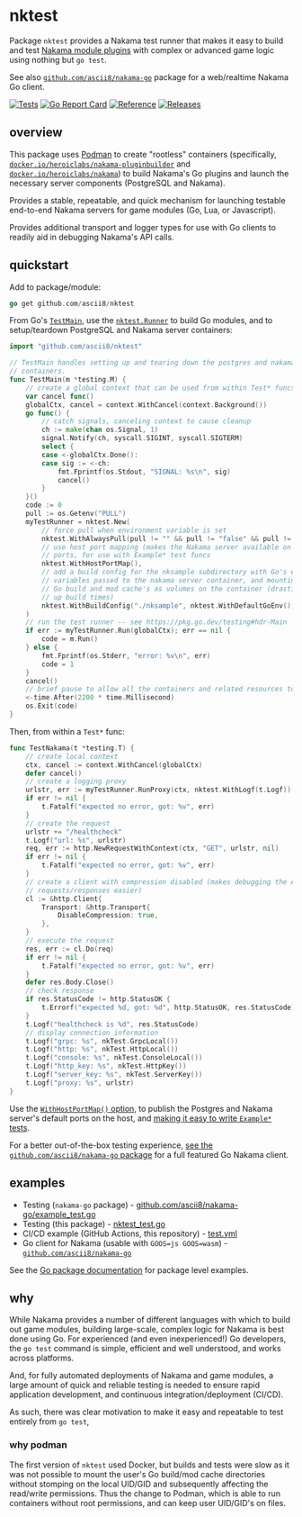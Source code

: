# nktest

Package `nktest` provides a Nakama test runner that makes it easy to build and
test [Nakama module plugins](https://heroiclabs.com) with complex or advanced
game logic using nothing but `go test`.

See also [`github.com/ascii8/nakama-go`](https://github.com/ascii8/nakama-go)
package for a web/realtime Nakama Go client.

[![Tests](https://github.com/ascii8/nktest/workflows/Test/badge.svg)](https://github.com/ascii8/nktest/actions?query=workflow%3ATest)
[![Go Report Card](https://goreportcard.com/badge/github.com/ascii8/nktest)](https://goreportcard.com/report/github.com/ascii8/nktest)
[![Reference](https://godoc.org/github.com/ascii8/nktest?status.svg)](https://pkg.go.dev/github.com/ascii8/nktest)
[![Releases](https://img.shields.io/github/v/release/ascii8/nktest?display_name=tag&sort=semver)](https://github.com/ascii8/nktest/releases)

## overview

This package uses [Podman](https://podman.io) to create "rootless" containers
(specifically, [`docker.io/heroiclabs/nakama-pluginbuilder`](https://hub.docker.com/r/heroiclabs/nakama-pluginbuilder)
and [`docker.io/heroiclabs/nakama`](https://hub.docker.com/r/heroiclabs)) to
build Nakama's Go plugins and launch the necessary server components (PostgreSQL
and Nakama).

Provides a stable, repeatable, and quick mechanism for launching testable
end-to-end Nakama servers for game modules (Go, Lua, or Javascript).

Provides additional transport and logger types for use with Go clients to
readily aid in debugging Nakama's API calls.

## quickstart

Add to package/module:

```go
go get github.com/ascii8/nktest
```

From Go's [`TestMain`](https://pkg.go.dev/testing#hdr-Main), use the
[`nktest.Runner`](https://pkg.go.dev/github.com/ascii8/nktest#Runner) to build
Go modules, and to setup/teardown PostgreSQL and Nakama server containers:

```go
import "github.com/ascii8/nktest"

// TestMain handles setting up and tearing down the postgres and nakama
// containers.
func TestMain(m *testing.M) {
	// create a global context that can be used from within Test* funcs
	var cancel func()
	globalCtx, cancel = context.WithCancel(context.Background())
	go func() {
		// catch signals, canceling context to cause cleanup
		ch := make(chan os.Signal, 1)
		signal.Notify(ch, syscall.SIGINT, syscall.SIGTERM)
		select {
		case <-globalCtx.Done():
		case sig := <-ch:
			fmt.Fprintf(os.Stdout, "SIGNAL: %s\n", sig)
			cancel()
		}
	}()
	code := 0
	pull := os.Getenv("PULL")
	myTestRunner = nktest.New(
		// force pull when environment variable is set
		nktest.WithAlwaysPull(pull != "" && pull != "false" && pull != "0"),
		// use host port mapping (makes the Nakama server available on default
		// ports, for use with Example* test funcs
		nktest.WithHostPortMap(),
		// add a build config for the nksample subdirectory with Go's environment
		// variables passed to the nakama server container, and mounting the user's
		// Go build and mod cache's as volumes on the container (drastically speeds
		// up build times)
		nktest.WithBuildConfig("./nksample", nktest.WithDefaultGoEnv(), nktest.WithDefaultGoVolumes()),
	)
	// run the test runner -- see https://pkg.go.dev/testing#hdr-Main
	if err := myTestRunner.Run(globalCtx); err == nil {
		code = m.Run()
	} else {
		fmt.Fprintf(os.Stderr, "error: %v\n", err)
		code = 1
	}
	cancel()
	// brief pause to allow all the containers and related resources to be stopped/removed
	<-time.After(2200 * time.Millisecond)
	os.Exit(code)
}
```

Then, from within a `Test*` func:

```go
func TestNakama(t *testing.T) {
	// create local context
	ctx, cancel := context.WithCancel(globalCtx)
	defer cancel()
	// create a logging proxy
	urlstr, err := myTestRunner.RunProxy(ctx, nktest.WithLogf(t.Logf))
	if err != nil {
		t.Fatalf("expected no error, got: %v", err)
	}
	// create the request
	urlstr += "/healthcheck"
	t.Logf("url: %s", urlstr)
	req, err := http.NewRequestWithContext(ctx, "GET", urlstr, nil)
	if err != nil {
		t.Fatalf("expected no error, got: %v", err)
	}
	// create a client with compression disabled (makes debugging the API
	// requests/responses easier)
	cl := &http.Client{
		Transport: &http.Transport{
			DisableCompression: true,
		},
	}
	// execute the request
	res, err := cl.Do(req)
	if err != nil {
		t.Fatalf("expected no error, got: %v", err)
	}
	defer res.Body.Close()
	// check response
	if res.StatusCode != http.StatusOK {
		t.Errorf("expected %d, got: %d", http.StatusOK, res.StatusCode)
	}
	t.Logf("healthcheck is %d", res.StatusCode)
	// display connection information
	t.Logf("grpc: %s", nkTest.GrpcLocal())
	t.Logf("http: %s", nkTest.HttpLocal())
	t.Logf("console: %s", nkTest.ConsoleLocal())
	t.Logf("http_key: %s", nkTest.HttpKey())
	t.Logf("server_key: %s", nkTest.ServerKey())
	t.Logf("proxy: %s", urlstr)
}
```

Use the [`WithHostPortMap()` option](https://pkg.go.dev/github.com/ascii8/nktest#WithHostPortMap),
to publish the Postgres and Nakama server's default ports on the host, and [making
it easy to write `Example*` tests](example_test.go).

For a better out-of-the-box testing experience, [see the `github.com/ascii8/nakama-go`
package](https://github.com/ascii8/nakama-go) for a full featured Go Nakama
client.

## examples

* Testing (`nakama-go` package) - [github.com/ascii8/nakama-go/example_test.go](https://github.com/ascii8/nakama-go/blob/master/example_test.go)
* Testing (this package) - [nktest_test.go](nktest_test.go)
* CI/CD example (GitHub Actions, this repository) - [test.yml](.github/workflows/test.yml)
* Go client for Nakama (usable with `GOOS=js GOOS=wasm`) - [`github.com/ascii8/nakama-go`](https://github.com/ascii8/nakama-go)

See the [Go package documentation](https://pkg.go.dev/github.com/ascii8/nktest)
for package level examples.

## why

While Nakama provides a number of different languages with which to build out
game modules, building large-scale, complex logic for Nakama is best done using
Go. For experienced (and even inexperienced!) Go developers, the `go test`
command is simple, efficient and well understood, and works across platforms.

And, for fully automated deployments of Nakama and game modules, a large amount
of quick and reliable testing is needed to ensure rapid application development,
and continuous integration/deployment (CI/CD).

As such, there was clear motivation to make it easy and repeatable to test
entirely from `go test`,

### why podman

The first version of `nktest` used Docker, but builds and tests were slow as it
was not possible to mount the user's Go build/mod cache directories without
stomping on the local UID/GID and subsequently affecting the read/write
permissions. Thus the change to Podman, which is able to run containers without
root permissions, and can keep user UID/GID's on files.
